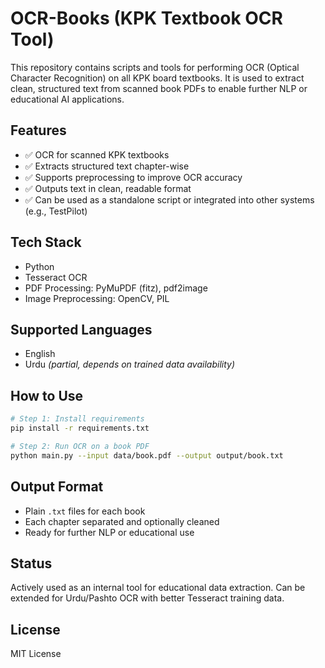 # OCR-Books (KPK Textbook OCR Tool)

This repository contains scripts and tools for performing OCR (Optical Character Recognition) on all KPK board textbooks. It is used to extract clean, structured text from scanned book PDFs to enable further NLP or educational AI applications.

## Features
- ✅ OCR for scanned KPK textbooks
- ✅ Extracts structured text chapter-wise
- ✅ Supports preprocessing to improve OCR accuracy
- ✅ Outputs text in clean, readable format
- ✅ Can be used as a standalone script or integrated into other systems (e.g., TestPilot)

## Tech Stack
- Python
- Tesseract OCR
- PDF Processing: PyMuPDF (fitz), pdf2image
- Image Preprocessing: OpenCV, PIL

## Supported Languages
- English
- Urdu *(partial, depends on trained data availability)*



## How to Use
```bash
# Step 1: Install requirements
pip install -r requirements.txt

# Step 2: Run OCR on a book PDF
python main.py --input data/book.pdf --output output/book.txt
```

## Output Format
- Plain `.txt` files for each book
- Each chapter separated and optionally cleaned
- Ready for further NLP or educational use

## Status
Actively used as an internal tool for educational data extraction. Can be extended for Urdu/Pashto OCR with better Tesseract training data.

## License
MIT License